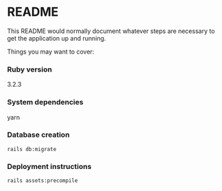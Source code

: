 # README

This README would normally document whatever steps are necessary to get the
application up and running.

Things you may want to cover:

### Ruby version
3.2.3
### System dependencies
yarn
### Database creation
`rails db:migrate`
### Deployment instructions
`rails assets:precompile`

